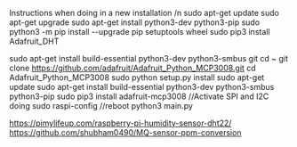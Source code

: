 Instructions when doing in a new installation /n
sudo apt-get update
sudo apt-get upgrade
sudo apt-get install python3-dev python3-pip
sudo python3 -m pip install --upgrade pip setuptools wheel
sudo pip3 install Adafruit_DHT

sudo apt-get install build-essential python3-dev python3-smbus git
cd ~
git clone https://github.com/adafruit/Adafruit_Python_MCP3008.git
cd Adafruit_Python_MCP3008
sudo python setup.py install
sudo apt-get update
sudo apt-get install build-essential python3-dev python3-smbus python3-pip
sudo pip3 install adafruit-mcp3008
//Activate SPI and I2C doing sudo raspi-config
//reboot
python3 main.py

https://pimylifeup.com/raspberry-pi-humidity-sensor-dht22/
https://github.com/shubham0490/MQ-sensor-ppm-conversion
